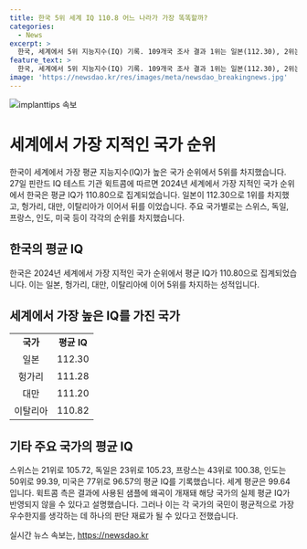 ```yaml
---
title: 한국 5위 세계 IQ 110.8 어느 나라가 가장 똑똑할까?
categories:
  - News
excerpt: >
  한국, 세계에서 5위 지능지수(IQ) 기록. 109개국 조사 결과 1위는 일본(112.30), 2위는 헝가리(111.28), 3위는 대만(111.20), 4위는 이탈리아(110.82). 윅트콤은 결과의 왜곡 가능성을 언급하며 실제 평균 IQ를 나타내는 재료로 활용할 것을 주장.
feature_text: >
  한국, 세계에서 5위 지능지수(IQ) 기록. 109개국 조사 결과 1위는 일본(112.30), 2위는 헝가리(111.28), 3위는 대만(111.20), 4위는 이탈리아(110.82). 윅트콤은 결과의 왜곡 가능성을 언급하며 실제 평균 IQ를 나타내는 재료로 활용할 것을 주장.
image: 'https://newsdao.kr/res/images/meta/newsdao_breakingnews.jpg'
---
```


<p><img src="https://newsdao.kr/res/images/meta/newsdao_breakingnews.jpg" alt="implanttips 속보" /></p>

<h1>세계에서 가장 지적인 국가 순위</h1>

<p data-ke-size="size16">한국이 세계에서 가장 평균 지능지수(IQ)가 높은 국가 순위에서 5위를 차지했습니다. 27일 핀란드 IQ 테스트 기관 윅트콤에 따르면 2024년 세계에서 가장 지적인 국가 순위에서 한국은 평균 IQ가 110.80으로 집계되었습니다. 일본이 112.30으로 1위를 차지했고, 헝가리, 대만, 이탈리아가 이어서 뒤를 이었습니다. 주요 국가별로는 스위스, 독일, 프랑스, 인도, 미국 등이 각각의 순위를 차지했습니다.</p>

<h2>한국의 평균 IQ</h2>

<p data-ke-size="size16">한국은 2024년 세계에서 가장 지적인 국가 순위에서 평균 IQ가 110.80으로 집계되었습니다. 이는 일본, 헝가리, 대만, 이탈리아에 이어 5위를 차지하는 성적입니다.</p>

<h2>세계에서 가장 높은 IQ를 가진 국가</h2>

<table>
   <tbody>
      <tr>
         <td style="text-align: center; height: 17px;"><b>국가</b></td>
         <td style="text-align: center; height: 17px;"><b>평균 IQ</b></td>
      </tr>
      <tr>
         <td style="text-align: center; height: 17px;">일본</td>
         <td style="text-align: center; height: 17px;">112.30</td>
      </tr>
      <tr>
         <td style="text-align: center; height: 17px;">헝가리</td>
         <td style="text-align: center; height: 17px;">111.28</td>
      </tr>
      <tr>
         <td style="text-align: center; height: 17px;">대만</td>
         <td style="text-align: center; height: 17px;">111.20</td>
      </tr>
      <tr>
         <td style="text-align: center; height: 17px;">이탈리아</td>
         <td style="text-align: center; height: 17px;">110.82</td>
      </tr>
   </tbody>
</table>

<h2>기타 주요 국가의 평균 IQ</h2>

<p data-ke-size="size16">스위스는 21위로 105.72, 독일은 23위로 105.23, 프랑스는 43위로 100.38, 인도는 50위로 99.39, 미국은 77위로 96.57의 평균 IQ를 기록했습니다. 세계 평균은 99.64입니다. 윅트콤 측은 결과에 사용된 샘플에 왜곡이 개재돼 해당 국가의 실제 평균 IQ가 반영되지 않을 수 있다고 설명했습니다. 그러나 이는 각 국가의 국민이 평균적으로 가장 우수한지를 생각하는 데 하나의 판단 재료가 될 수 있다고 전했습니다.</p>
실시간 뉴스 속보는, <a href="https://newsdao.kr" rel="dofollow">https://newsdao.kr</a>


